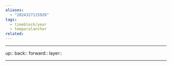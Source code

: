 ```yaml
---
aliases:
  - "2024327115926"
tags:
  - timeblock/year
  - temporalanchor
related:
---
```




***

up:: 
back:: 
forward:: 
layer:: 

***

